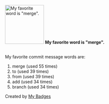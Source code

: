<img src="https://github.com/my-badges/my-badges/blob/master/src/all-badges/favorite-word/favorite-word.png?raw=true" alt="My favorite word is &quot;merge&quot;." title="My favorite word is &quot;merge&quot;." width="128">
<strong>My favorite word is &quot;merge&quot;.</strong>
<br><br>

My favorite commit message words are:

1. merge (used 55 times)
2. to (used 39 times)
3. from (used 39 times)
4. add (used 34 times)
5. branch (used 34 times)


Created by <a href="https://github.com/my-badges/my-badges">My Badges</a>